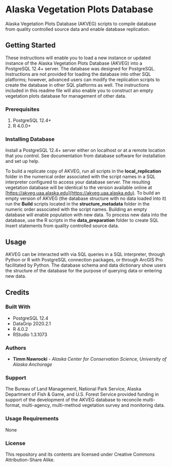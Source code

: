 # Alaska Vegetation Plots Database
Alaska Vegetation Plots Database (AKVEG) scripts to compile database from quality controlled source data and enable database replication.

## Getting Started

These instructions will enable you to load a new instance or updated instance of the Alaska Vegetation Plots Database (AKVEG) into a PostgreSQL 12.4+ server. The database was designed for PostgreSQL. Instructions are not provided for loading the database into other SQL platforms; however, advanced users can modify the replication scripts to create the database in other SQL platforms as well. The instructions included in this readme file will also enable you to construct an empty vegetation plots database for management of other data.

### Prerequisites
1. PostgreSQL 12.4+
2. R 4.0.0+

### Installing Database

Install a PostgreSQL 12.4+ server either on localhost or at a remote location that you control. See documentation from database software for installation and set up help.

To build a replicate copy of AKVEG, run all scripts in the **local_replication** folder in the numerical order associated with the script names in a SQL interpreter configured to access your database server. The resulting vegetation database will be identical to the version available online at [https://akveg.uaa.alaska.edu](https://akveg.uaa.alaska.edu). To build an empty version of AKVEG (the database structure with no data loaded into it) run the **Build** scripts located in the **structure_metadata** folder in the numeric order associated with the script names. Building an empty database will enable population with new data. To process new data into the database, use the R scripts in the **data_preparation** folder to create SQL Insert statements from quality controlled source data.

## Usage

AKVEG can be interacted with via SQL queries in a SQL interpreter, through Python or R with PostgreSQL connection packages, or through ArcGIS Pro facilitated by Python. The database schema and data dictionary show users the structure of the database for the purpose of querying data or entering new data.

## Credits

### Built With
* PostgreSQL 12.4
* DataGrip 2020.2.1
* R 4.0.2
* RStudio 1.3.1073

### Authors

* **Timm Nawrocki** - *Alaska Center for Conservation Science, University of Alaska Anchorage*

### Support

The Bureau of Land Management, National Park Service, Alaska Department of Fish & Game, and U.S. Forest Service provided funding in support of the development of the AKVEG database to reconcile multi-format, multi-agency, multi-method vegetation survey and monitoring data.

### Usage Requirements

None

### License

This repository and its contents are licensed under Creative Commons Attribution-Share Alike.
